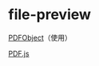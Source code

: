 # file-preview

[PDFObject](https://pdfobject.com/)（使用）

[PDF.js](http://mozilla.github.io/pdf.js/getting_started/)